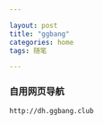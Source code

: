 ```yaml
---

layout: post
title: "ggbang"
categories: home
tags: 随笔

---
```




### 自用网页导航
`http://dh.ggbang.club`
